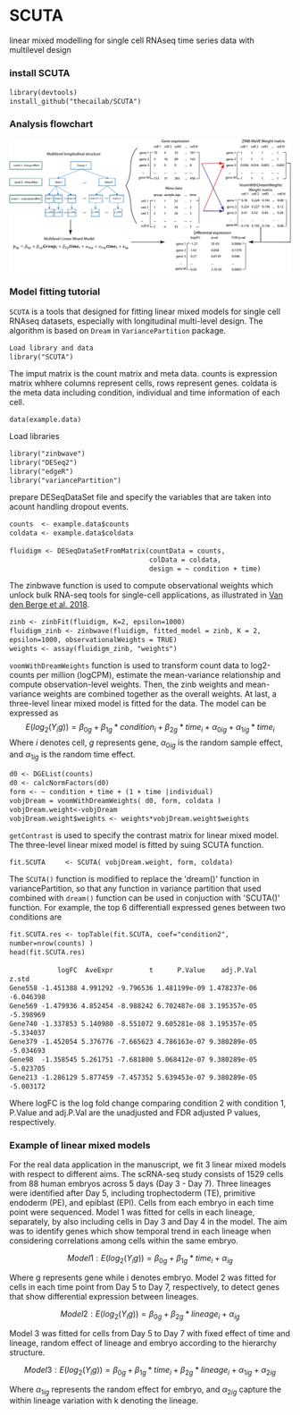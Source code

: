 # SCUTA
 linear mixed modelling for single cell RNAseq time series data with multilevel design
 
### install SCUTA
```
library(devtools)
install_github("thecailab/SCUTA")
```
### Analysis flowchart

![pipelineflowchart](https://github.com/thecailab/SCUTA/blob/7c92bddda11b0c5014c39478b341cfd30b656c1c/Image/pipelineflowchart.png)


### Model fitting tutorial
`SCUTA` is a tools that designed for fitting linear mixed models for single cell RNAseq datasets, especially with longitudinal multi-level design. The algorithm is based on `Dream` in `VariancePartition` package.
```
Load library and data
library("SCUTA")
```
The imput matrix is the count matrix and meta data. 
counts is expression matrix whhere columns represent cells, rows represent genes.
coldata is the meta data including condition, individual and time information of each cell. 
```
data(example.data)
```
Load libraries
```
library("zinbwave")
library("DESeq2")
library("edgeR")
library("variancePartition")
```
prepare DESeqDataSet file and specify the variables that are taken into acount handling dropout events. 
```
counts  <- example.data$counts
coldata <- example.data$coldata

fluidigm <- DESeqDataSetFromMatrix(countData = counts,
                                   colData = coldata,
                                   design = ~ condition + time)
```
The zinbwave function is used to compute observational weights which unlock bulk RNA-seq tools for single-cell applications, as illustrated in [Van den Berge et al. 2018](https://genomebiology.biomedcentral.com/articles/10.1186/s13059-018-1406-4).
```
zinb <- zinbFit(fluidigm, K=2, epsilon=1000)
fluidigm_zinb <- zinbwave(fluidigm, fitted_model = zinb, K = 2, epsilon=1000, observationalWeights = TRUE)
weights <- assay(fluidigm_zinb, "weights")
```
`voomWithDreamWeights` function is used to transform count data to log2-counts per million (logCPM), estimate the mean-variance relationship and compute observation-level weights. Then, the zinb weights and mean-variance weights are combined together as the overall weights. At last, a three-level linear mixed model is fitted for the data. The model can be expressed as 
$$ E(log_2(Y_ig)) = \beta_{0g} + \beta_{1g} * condition_{i} + \beta_{2g} * time_{i} + \alpha_{0ig} + \alpha_{1ig} * time_{i} $$
Where $i$ denotes cell, $g$ represents gene,
$\alpha_{0ig}$ is the random sample effect,
and $\alpha_{1ig}$ is the random time effect.
```
d0 <- DGEList(counts)
d0 <- calcNormFactors(d0)
form <- ~ condition + time + (1 + time |individual)
vobjDream = voomWithDreamWeights( d0, form, coldata )
vobjDream.weight<-vobjDream
vobjDream.weight$weights <- weights*vobjDream.weight$weights
```
`getContrast` is used to specify the contrast matrix for linear mixed model. The three-level linear mixed model is  fitted by suing SCUTA function.
```
fit.SCUTA     <- SCUTA( vobjDream.weight, form, coldata)
```

The `SCUTA()` function is modified to replace the 'dream()' function in variancePartition, so that any  function in variance partition that used combined with `dream()` function can be used in conjuction with 'SCUTA()' function. For example, the top 6 differentiall expressed genes between two conditions are 

```
fit.SCUTA.res <- topTable(fit.SCUTA, coef="condition2", number=nrow(counts) )
head(fit.SCUTA.res)

            logFC  AveExpr         t      P.Value    adj.P.Val     z.std
Gene558 -1.451388 4.991292 -9.796536 1.481199e-09 1.478237e-06 -6.046398
Gene569 -1.479936 4.852454 -8.988242 6.702487e-08 3.195357e-05 -5.398969
Gene740 -1.337853 5.140980 -8.551072 9.605281e-08 3.195357e-05 -5.334037
Gene379 -1.452054 5.376776 -7.665623 4.786163e-07 9.380289e-05 -5.034693
Gene98  -1.358545 5.261751 -7.681800 5.068412e-07 9.380289e-05 -5.023705
Gene213 -1.286129 5.877459 -7.457352 5.639453e-07 9.380289e-05 -5.003172
```
Where logFC is the log fold change comparing condition 2 with condition 1, P.Value and adj.P.Val are the unadjusted and FDR adjusted P values, respectively.

### Example of linear mixed models
For the real data application in the manuscript, we fit 3 linear mixed models with respect to different aims. The scRNA-seq study consists of 1529 cells from 88 human  embryos across 5 days (Day 3 - Day 7). Three lineages were identified after Day 5, including trophectoderm (TE), primitive endoderm (PE), and epiblast (EPI). Cells from each embryo in each time point were sequenced. Model 1 was fitted for cells in each lineage, separately, by also including cells in Day 3 and Day 4 in the model. The aim was to identify genes which show temporal trend in each lineage when considering correlations among cells within the same embryo.

$$Model 1: E(log_2(Y_ig)) = \beta_{0g} + \beta_{1g} * time_{i} + \alpha_{ig}  $$

Where g represents gene while i denotes embryo. Model 2 was fitted for cells in each time point from Day 5 to Day 7, respectively, to detect genes that show differential expression between lineages.

$$Model 2: E(log_2(Y_ig)) = \beta_{0g} + \beta_{2g} * lineage_{i} + \alpha_{ig}  $$

Model 3 was fitted for cells from Day 5 to Day 7 with fixed effect of time and lineage, random effect of lineage and embryo according to the hierarchy structure. 

$$Model 3: E(log_2(Y_ig)) = \beta_{0g} + \beta_{1g} * time_{i} + \beta_{2g} * lineage_{i} + \alpha_{1ig} + \alpha_{2ig}  $$

Where $\alpha_{1ig}$ represents the random effect for embryo, 
and $\alpha_{2ig}$ capture the within lineage variation with k denoting the lineage.
